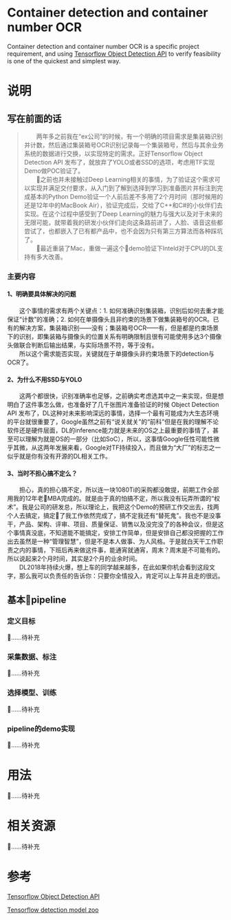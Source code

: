 # Container detection and container number OCR
Container detection and container number OCR is a specific project requirement, and using [Tensorflow Object Detection API](https://github.com/tensorflow/models/tree/master/research/object_detection) to verify feasibility is one of the quickest and simplest way.

# 说明
## 写在前面的话
>&ensp;&ensp;&ensp;&ensp;两年多之前我在“ex公司”的时候，有一个明确的项目需求是集装箱识别并计数，然后通过集装箱号OCR识别记录每一个集装箱号，然后与其余业务系统的数据进行交换，以实现特定的需求。正好Tensorflow Object Detection API 发布了，就放弃了YOLO或者SSD的选项，考虑用TF实现Demo做POC验证了。<br>
&ensp;&ensp;&ensp;&ensp;之前也并未接触过Deep Learning相关的事情，为了验证这个需求可以实现并满足交付要求，从入门到了解到选择到学习到准备图片并标注到完成基本的Python Demo验证一个人前后差不多用了2个月时间（那时候用的还是12年中的MacBook Air），验证完成后，交给了C++和C#的小伙伴们去实现。在这个过程中感受到了Deep Learning的魅力与强大以及对于未来的无限可能，就带着我的研发小伙伴们走向这条路前进了，人脸、语音这些都尝试了，也都嵌入了已有都产品中，也不会因为只有第三方算法而各种踩坑了。<br>
&ensp;&ensp;&ensp;&ensp;最近重装了Mac，重做一遍这个demo验证下Inteld对于CPU的DL支持有多大改善。
### 主要内容
#### 1、明确要具体解决的问题
&ensp;&ensp;&ensp;&ensp;这个事情的需求有两个关键点：1. 如何准确识别集装箱，识别后如何去重才能保证“计数”的准确；2. 如何在单摄像头且非约束的场景下做集装箱号的OCR。已有的解决方案，集装箱识别——没有；集装箱号OCR——有，但是都是约束场景下的识别，即集装箱与摄像头的位置关系有明确限制且很有可能使用多达3个摄像头做联合判断后输出结果，与实际场景不符，等于没有。<br>
&ensp;&ensp;&ensp;&ensp;所以这个需求能否实现，关键就在于单摄像头非约束场景下的detection与OCR了。
#### 2、为什么不用SSD与YOLO
&ensp;&ensp;&ensp;&ensp;这两个都很快，识别准确率也足够，之前确实考虑选其中之一来实现，但是想明白了这件事怎么做，也准备好了几千张图片准备验证的时候 Object Detection API 发布了，DL这种对未来影响深远的事情，选择一个最有可能成为大生态环境的平台就很重要了，Google虽然之前有“说关就关”的“前科”但是在我的理解不论软件还是硬件层面，DL的inference能力就是未来的OS之上最重要的事情了，甚至可以理解为就是OS的一部分（比如SoC），所以，这事情Google任性可能性微乎其微，从这两年发展来看，Google对TF持续投入，而且做为“大厂”的标志之一似乎就是你有没有开源的DL相关工作。
#### 3、当时不担心搞不定么？
&ensp;&ensp;&ensp;&ensp;担心，真的担心搞不定，所以连一块1080Ti的采购都没敢提，前期工作全部用我的12年老MBA完成的。就是由于真的怕搞不定，所以我没有玩弄所谓的“权术”。我是公司的研发总，所以理论上，我把这个Demo的预研工作交出去，找两个人去搞定，搞定了我工作依然完成了，搞不定我还有“替死鬼”。我也不是没事干，产品、架构、评审、项目、质量保证、销售以及没完没了的各种会议，但是这个事情真没底，不知道能不能搞定，安排工作简单，但是安排自己都没把握的工作出去虽然是一种“管理智慧”，但是不是本人做事、为人风格。于是就白天干工作职责之内的事情，下班后再来做这件事，能通宵就通宵，周末？周末是不可能有的。所以说起来2个月时间，其实是2个月的业余时间。<br>
&ensp;&ensp;&ensp;&ensp;DL2018年持续火爆，想上车的同学越来越多，在此如果你机会看到这段文字，那么我可以负责任的告诉你：只要你全情投入，肯定可以上车并且走的很远。
## 基本pipeline
### 定义目标
……待补充

### 采集数据、标注
……待补充

### 选择模型、训练
……待补充

### pipeline的demo实现
……待补充

# 用法

……待补充


# 相关资源
……待补充

# 参考

[Tensorflow Object Detection API](https://github.com/tensorflow/models/tree/master/research/object_detection)

[Tensorflow detection model zoo](https://github.com/tensorflow/models/blob/master/research/object_detection/g3doc/detection_model_zoo.md)
